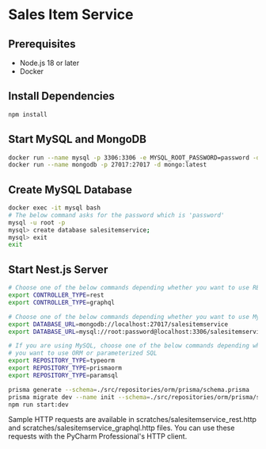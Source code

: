 # Sales Item Service

## Prerequisites

- Node.js 18 or later
- Docker

## Install Dependencies

```bash
npm install
```

## Start MySQL and MongoDB

```bash
docker run --name mysql -p 3306:3306 -e MYSQL_ROOT_PASSWORD=password -d mysql:latest
docker run --name mongodb -p 27017:27017 -d mongo:latest
```

## Create MySQL Database

```bash
docker exec -it mysql bash
# The below command asks for the password which is 'password'
mysql -u root -p
mysql> create database salesitemservice;
mysql> exit
exit
```

## Start Nest.js Server

```bash
# Choose one of the below commands depending whether you want to use REST or GraphQL
export CONTROLLER_TYPE=rest
export CONTROLLER_TYPE=graphql

# Choose one of the below commands depending whether you want to use MySQL or MongoDB
export DATABASE_URL=mongodb://localhost:27017/salesitemservice
export DATABASE_URL=mysql://root:password@localhost:3306/salesitemservice

# If you are using MySQL, choose one of the below commands depending whether 
# you want to use ORM or parameterized SQL
export REPOSITORY_TYPE=typeorm
export REPOSITORY_TYPE=prismaorm
export REPOSITORY_TYPE=paramsql

prisma generate --schema=./src/repositories/orm/prisma/schema.prisma
prisma migrate dev --name init --schema=./src/repositories/orm/prisma/schema.prisma
npm run start:dev
```

Sample HTTP requests are available in scratches/salesitemservice_rest.http and
scratches/salesitemservice_graphql.http files.
You can use these requests with the PyCharm Professional's HTTP client.
